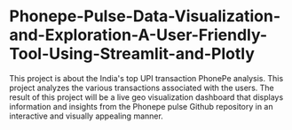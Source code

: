 # Phonepe-Pulse-Data-Visualization-and-Exploration-A-User-Friendly-Tool-Using-Streamlit-and-Plotly
This project is about the India's top UPI transaction PhonePe analysis. This project analyzes the various transactions associated with the users. The result of this project will be a live geo visualization dashboard that displays information and insights from the Phonepe pulse Github repository in an interactive and visually appealing manner.
